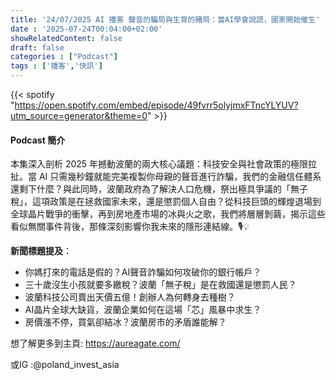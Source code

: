 ```yaml
---
title: '24/07/2025 AI 播客 聲音的騙局與生育的賭局：當AI學會說謊，國家開始催生'
date : '2025-07-24T00:04:00+02:00'
showRelatedContent: false
draft: false
categories : ["Podcast"]
tags : ['播客','快訊']
---
```

{{< spotify "https://open.spotify.com/embed/episode/49fvrr5olyjmxFTncYLYUV?utm_source=generator&theme=0" >}}



#### Podcast 簡介

本集深入剖析 2025 年撼動波蘭的兩大核心議題：科技安全與社會政策的極限拉扯。當 AI 只需幾秒鐘就能完美複製你母親的聲音進行詐騙，我們的金融信任體系還剩下什麼？與此同時，波蘭政府為了解決人口危機，祭出極具爭議的「無子稅」，這項政策是在拯救國家未來，還是懲罰個人自由？從科技巨頭的輝煌退場到全球晶片戰爭的衝擊，再到房地產市場的冰與火之歌，我們將層層剝繭，揭示這些看似無關事件背後，那條深刻影響你我未來的隱形連結線。🎙️💡

**新聞標題提及**：

*   你媽打來的電話是假的？AI聲音詐騙如何攻破你的銀行帳戶？
*   三十歲沒生小孩就要多繳稅？波蘭「無子稅」是在救國還是懲罰人民？
*   波蘭科技公司賣出天價五億！創辦人為何轉身去種樹？
*   AI晶片全球大缺貨，波蘭企業如何在這場「芯」風暴中求生？
*   房價漲不停，買氣卻結冰？波蘭房市的矛盾誰能解？

想了解更多到主頁: https://aureagate.com/

或IG :@poland_invest_asia
